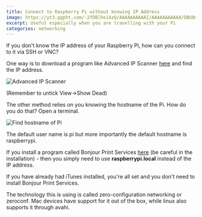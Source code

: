 ```yaml
---
title: Connect to Raspberry Pi without knowing IP Address
image: https://yt3.ggpht.com/-2fDBlhe14zQ/AAAAAAAAAAI/AAAAAAAAAAA/DBU8ml1ysDA/s900-c-k-no-mo-rj-c0xffffff/photo.jpg
excerpt: Useful especially when you are travelling with your Pi 
categories: networking
---
```

If you don't know the IP address of your Raspberry Pi, how can you connect to it via SSH or VNC?

One way is to download a program like Advanced IP Scanner [here](http://filehippo.com/download_advanced_ip_scanner/)
and find the IP address.

![Advanced IP Scanner](https://raw.githubusercontent.com/raspberrypisig/raspberrypisig.github.io/master/assets/images/advancedipscanner.jpg)

(Remember to untick View->Show Dead)

The other method relies on you knowing the hostname of the Pi. How do you do that? Open a terminal.

![Find hostname of Pi](https://raw.githubusercontent.com/raspberrypisig/raspberrypisig.github.io/master/assets/images/hostnamepi.jpg)

The default user name is pi but more importantly the default hostname is raspberrypi.

If you install a program called Bonjour Print Services [here](https://support.apple.com/kb/dl999?locale=en_US) (be careful in the installation) - then
you simply need to use **raspberrypi.local**  instead of the IP address. 

If you have already had iTunes installed, you're all set and you don't need to install Bonjour Print Services.

The technology this is using is called zero-configuration networking or zeroconf. Mac devices have support for it out of the box, while linux also supports it through avahi.


